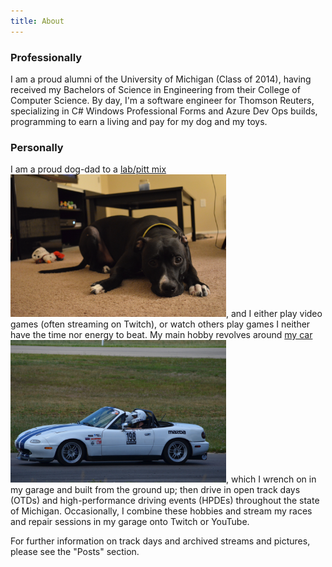 ```yaml
---
title: About
---
```


### Professionally

I am a proud alumni of the University of Michigan (Class of 2014), having received my Bachelors of Science in Engineering from their College of Computer Science. By day, I'm a software engineer for Thomson Reuters, specializing in C# Windows Professional Forms and Azure Dev Ops builds, programming to earn a living and pay for my dog and my toys.

### Personally

I am a proud dog-dad to a <a class="hover_img" href="/assets/images/cassie.jpg">lab/pitt mix<span><img src="/assets/images/cassie.jpg" height="228px" width="345px"/></span></a>, and I either play video games (often streaming on Twitch), or watch others play games I neither have the time nor energy to beat. My main hobby revolves around <a class="hover_img" href="/assets/images/miata.jpg">my car<span><img src="/assets/images/miata.jpg" height="228px" width="345px"/></span></a>, which I wrench on in my garage and built from the ground up; then drive in open track days (OTDs) and high-performance driving events (HPDEs) throughout the state of Michigan. Occasionally, I combine these hobbies and stream my races and repair sessions in my garage onto Twitch or YouTube.

For further information on track days and archived streams and pictures, please see the "Posts" section.
